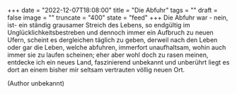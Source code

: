 +++
date = "2022-12-07T18:08:00"
title = "Die Abfuhr"
tags = ""
draft = false
image = ""
truncate = "400"
state = "feed"
+++
Die Abfuhr war - nein, ist- ein ständig grausamer Streich des Lebens, so endgültig im Unglücklichkeitsbestreben und dennoch immer ein Aufbruch zu neuen Ufern, scheint es dergleichen täglich zu geben, derweil nach den Leben oder gar die Leben, welche abfuhren, immerfort unaufhaltsam, wohin auch immer sie zu laufen scheinen; eher aber wohl doch zu rasen meinen, entdecke ich ein neues Land, faszinierend unbekannt und unberührt liegt es dort an einem bisher mir seltsam vertrauten völlig neuen Ort.

(Author unbekannt)
